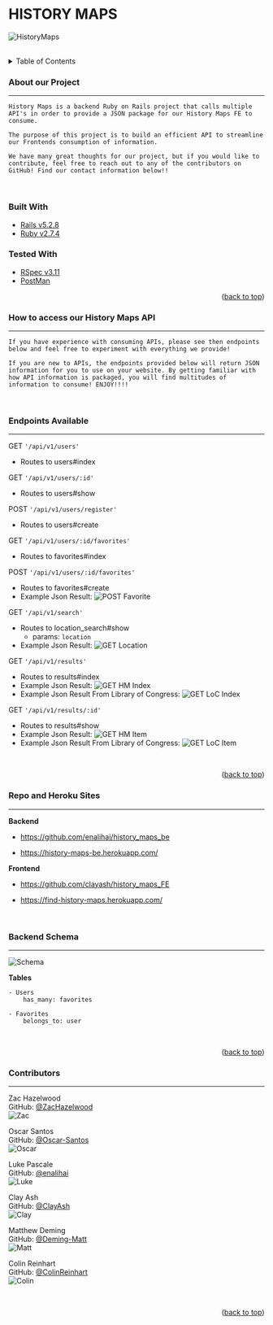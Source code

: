 # HISTORY MAPS

![HistoryMaps](./pictures/history_maps.png)  
<br>

<!-- TABLE OF CONTENTS -->
<details>
  <summary>Table of Contents</summary>
  <ol>
    <li>
      <a href="#about-our-project">About Our Project</a>
      <ul>
        <li><a href="#built-with">Built With</a></li>
        <li><a href="#tested-with">Tested With</a></li>
      </ul>
    </li>
    <li>
      <a href="#how-to-access-our-history-maps-api">How to Access Our History Maps API</a>
      <ul>
        <li><a href="#endpoints-available">Endpoints Available</a></li>
        <li><a href="#repo-and-heroku-sites">Repo and Heroku Sites</a></li>
        <li><a href="#backend-schema">Backend Schema</a></li>
      </ul>
    </li>
    <li><a href="#contributors">Contributors</a></li>
  </ol>  
</details>

<!-- ABOUT OUR PROJECT -->
### About our Project
---
```
History Maps is a backend Ruby on Rails project that calls multiple API's in order to provide a JSON package for our History Maps FE to consume.  

The purpose of this project is to build an efficient API to streamline our Frontends consumption of information.  

We have many great thoughts for our project, but if you would like to contribute, feel free to reach out to any of the contributors on GitHub! Find our contact information below!!
```
<br>

### Built With

  * [Rails v5.2.8](https://rubyonrails.org/)
  * [Ruby v2.7.4](https://www.ruby-lang.org/en/)

### Tested With

* [RSpec v3.11](https://rspec.info/)
* [PostMan](https://www.postman.com/)

<p align="right">(<a href="#top">back to top</a>)</p>

<!-- HOW TO ACCESS OUR HISTORY MAPS API -->
### How to access our History Maps API
---
```
If you have experience with consuming APIs, please see then endpoints below and feel free to experiment with everything we provide!  

If you are new to APIs, the endpoints provided below will return JSON information for you to use on your website. By getting familiar with how API information is packaged, you will find multitudes of information to consume! ENJOY!!!!
```  
<br>

### Endpoints Available
---

GET ```'/api/v1/users'```  
- Routes to users#index

GET ```'/api/v1/users/:id'```  
- Routes to users#show

POST ```'/api/v1/users/register'```  
- Routes to users#create  

GET ```'/api/v1/users/:id/favorites'```  
- Routes to favorites#index

POST ```'/api/v1/users/:id/favorites'```  
- Routes to favorites#create
- Example Json Result:
  ![POST Favorite](./pictures/postman_examples/POST_favorite.png)

GET ```'/api/v1/search'```  
- Routes to location_search#show
  * params: `location`
- Example Json Result:
  ![GET Location](./pictures/postman_examples/GET_hm_mq.png)

GET ```'/api/v1/results'```
- Routes to results#index
- Example Json Result:
  ![GET HM Index](./pictures/postman_examples/GET_hm_index.png)
- Example Json Result From Library of Congress:
  ![GET LoC Index](./pictures/postman_examples/GET_loc_index.png)

GET ```'/api/v1/results/:id'```
- Routes to results#show
- Example Json Result:
  ![GET HM Item](./pictures/postman_examples/GET_hm_item.png)
- Example Json Result From Library of Congress:
  ![GET LoC Item](./pictures/postman_examples/GET_loc_item.png)

<br>

<p align="right">(<a href="#top">back to top</a>)</p>

### Repo and Heroku Sites
---
__Backend__

- https://github.com/enalihai/history_maps_be

- https://history-maps-be.herokuapp.com/

__Frontend__

- https://github.com/clayash/history_maps_FE

- https://find-history-maps.herokuapp.com/  
<br>

### Backend Schema
---
![Schema](./pictures/schema_3.png)  

__Tables__  

    - Users
        has_many: favorites

    - Favorites
        belongs_to: user

<br>
<p align="right">(<a href="#top">back to top</a>)</p>

<!-- CONTRIBUTORS -->
### Contributors
---
Zac Hazelwood  
GitHub: [@ZacHazelwood](https://github.com/ZacHazelwood)  
![Zac](./pictures/zac.png)  

Oscar Santos  
GitHub: [@Oscar-Santos](https://github.com/Oscar-Santos)   
![Oscar](./pictures/oscar.png)  

Luke Pascale  
GitHub: [@enalihai](https://github.com/enalihai)  
![Luke](./pictures/luke.png)  

Clay Ash  
GitHub: [@ClayAsh](https://github.com/ClayAsh)  
![Clay](./pictures/clay.png)  

Matthew Deming  
GitHub: [@Deming-Matt](https://github.com/Deming-Matt)  
![Matt](./pictures/matt.png)  

Colin Reinhart  
GitHub: [@ColinReinhart](https://github.com/ColinReinhart)    
![Colin](./pictures/colin.png)

<br>
<p align="right">(<a href="#top">back to top</a>)</p>
